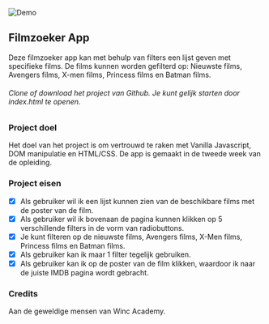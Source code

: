 

![Demo](demo1.png)

## Filmzoeker App
Deze filmzoeker app kan met behulp van filters een lijst geven met specifieke films. De films kunnen worden gefilterd op: Nieuwste films, Avengers films, X-men films, Princess films en Batman films.

###### Clone of download het project van Github. Je kunt gelijk starten door index.html te openen.

### Project doel
Het doel van het project is om vertrouwd te raken met Vanilla Javascript, DOM manipulatie en HTML/CSS. De app is gemaakt in de tweede week van de opleiding.

### Project eisen
- [x] Als gebruiker wil ik een lijst kunnen zien van de beschikbare films met de poster van de film.
- [x] Als gebruiker wil ik bovenaan de pagina kunnen klikken op 5 verschillende filters in de vorm van radiobuttons. 
- [x] Je kunt filteren op de nieuwste films, Avengers films, X-Men films, Princess films en Batman films.
- [x] Als gebruiker kan ik maar 1 filter tegelijk gebruiken.
- [x] Als gebruiker kan ik op de poster van de film klikken, waardoor ik naar de juiste IMDB pagina wordt gebracht.

### Credits
Aan de geweldige mensen van Winc Academy.